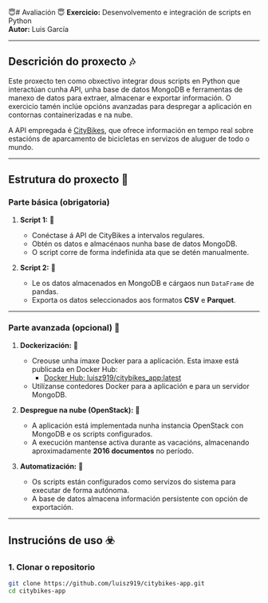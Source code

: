😇# Avaliación  😇
**Exercicio:** Desenvolvemento e integración de scripts en Python  
**Autor:** Luis García  

---

## Descrición do proxecto 🎶

Este proxecto ten como obxectivo integrar dous scripts en Python que interactúan cunha API, unha base de datos MongoDB e ferramentas de manexo de datos para extraer, almacenar e exportar información. O exercicio tamén inclúe opcións avanzadas para despregar a aplicación en contornas containerizadas e na nube.

A API empregada é [CityBikes](https://citybik.es/), que ofrece información en tempo real sobre estacións de aparcamento de bicicletas en servizos de aluguer de todo o mundo.

---

## Estrutura do proxecto 🐧


### **Parte básica (obrigatoria)**

1. **Script 1:**  🤖
   - Conéctase á API de CityBikes a intervalos regulares.
   - Obtén os datos e almacénaos nunha base de datos MongoDB.
   - O script corre de forma indefinida ata que se detén manualmente.

2. **Script 2:**  🐃
   - Le os datos almacenados en MongoDB e cárgaos nun `DataFrame` de pandas.
   - Exporta os datos seleccionados aos formatos **CSV** e **Parquet**.

---

### **Parte avanzada (opcional)** 🐸

1. **Dockerización:** 🤩
   - Creouse unha imaxe Docker para a aplicación. Esta imaxe está publicada en Docker Hub:
     - [Docker Hub: luisz919/citybikes_app:latest](https://hub.docker.com/r/luisz919/citybikes_app)
   - Utilízanse contedores Docker para a aplicación e para un servidor MongoDB.
   
2. **Despregue na nube (OpenStack):** 🫠
   - A aplicación está implementada nunha instancia OpenStack con MongoDB e os scripts configurados.
   - A execución mantense activa durante as vacacións, almacenando aproximadamente **2016 documentos** no período.

3. **Automatización:** 🦦
   - Os scripts están configurados como servizos do sistema para executar de forma autónoma.
   - A base de datos almacena información persistente con opción de exportación.

---

## Instrucións de uso ☣️

### **1. Clonar o repositorio**
```bash
git clone https://github.com/luisz919/citybikes-app.git
cd citybikes-app
